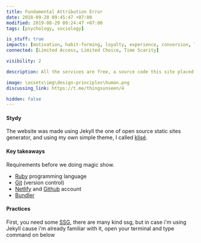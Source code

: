 ```yaml
---
title: Fundamental Attribution Error
date: 2018-09-28 09:45:47 +07:00
modified: 2019-08-29 09:24:47 +07:00
tags: [psychology, sociology]

is_stuff: true
impacts: [motivation, habit-forming, loyalty, experience, conversion, learning, product development, task completion]
connected: [Limited Access, Limited Choice, Time Scarity]

visibility: 2

description: All the services are free, a source code this site placed on github repository and intergration with netlify service, another service that you can use is github page for hosting your own static site.

image: \assets\img\design-principles\human.png
discussing_link: https://t.me/thingsunseen/4

hidden: false
---
```


#### Stydy
The website was made using Jekyll the one of open source static sites generator, and using my own simple theme, I called [klisé](https://github.com/piharpi/klise).

#### Key takeaways

Requirements before we doing magic show.

- [Ruby](https://www.ruby-lang.org/en/downloads/) programming language
- [Git](https://git-scm.com) (version control)
- [Netlify](https://netlify.com) and [Github](https://github.com) account
- [Bundler](https://bundler.io)

#### Practices

First, you need some [SSG](https://www.staticgen.com/), there are many kind ssg, but in case i'm using Jekyll cause i'm already familiar with it, open your terminal and type command on below